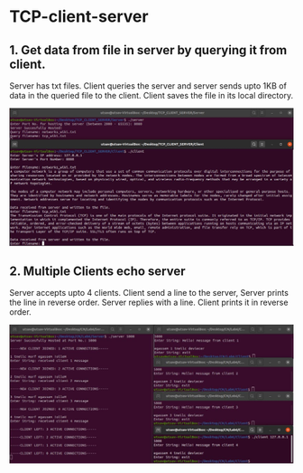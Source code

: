 # TCP-client-server

## 1. Get data from file in server by querying it from client.
Server has txt files. Client queries the server and server sends upto 1KB of data in the queried file to the client. Client saves the file in its local directory.

![img](img/tcp.jpg)

## 2. Multiple Clients echo server
Server accepts upto 4 clients. Client send a line to the server, Server prints the line in reverse order. Server replies with a line. Client prints it in reverse order.

![img](img/multiple_clients.jpg)
